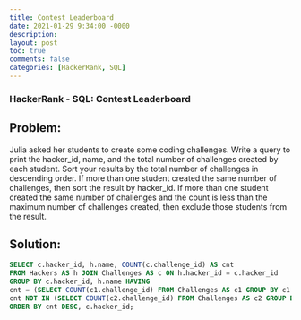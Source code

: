 ```yaml
---
title: Contest Leaderboard
date: 2021-01-29 9:34:00 -0000
description: 
layout: post
toc: true
comments: false
categories: [HackerRank, SQL]
---
```


### HackerRank - SQL: Contest Leaderboard

## Problem:
Julia asked her students to create some coding challenges. Write a query to print the hacker_id, name, and the total number of challenges created by each student. Sort your results by the total number of challenges in descending order. If more than one student created the same number of challenges, then sort the result by hacker_id. If more than one student created the same number of challenges and the count is less than the maximum number of challenges created, then exclude those students from the result.

## Solution:

```sql
SELECT c.hacker_id, h.name, COUNT(c.challenge_id) AS cnt 
FROM Hackers AS h JOIN Challenges AS c ON h.hacker_id = c.hacker_id
GROUP BY c.hacker_id, h.name HAVING
cnt = (SELECT COUNT(c1.challenge_id) FROM Challenges AS c1 GROUP BY c1.hacker_id ORDER BY COUNT(*) DESC LIMIT 1) OR
cnt NOT IN (SELECT COUNT(c2.challenge_id) FROM Challenges AS c2 GROUP BY c2.hacker_id HAVING c2.hacker_id <> c.hacker_id)
ORDER BY cnt DESC, c.hacker_id;
```